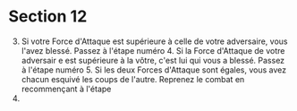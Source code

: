 # Section 12

3. Si votre  Force d'Attaque  est supérieure à celle de votre
adversaire, vous l'avez blessé. Passez à l'étape numéro 4. Si la
Force d'Attaque  de votre adversair e est supérieure à la vôtre,
c'est lui qui vous a blessé. Passez à l'étape numéro 5. Si les deux
Forces d'Attaque  sont égales, vous avez chacun esquivé les
coups de l'autre. Reprenez le combat en recommençant à l'étape
1.